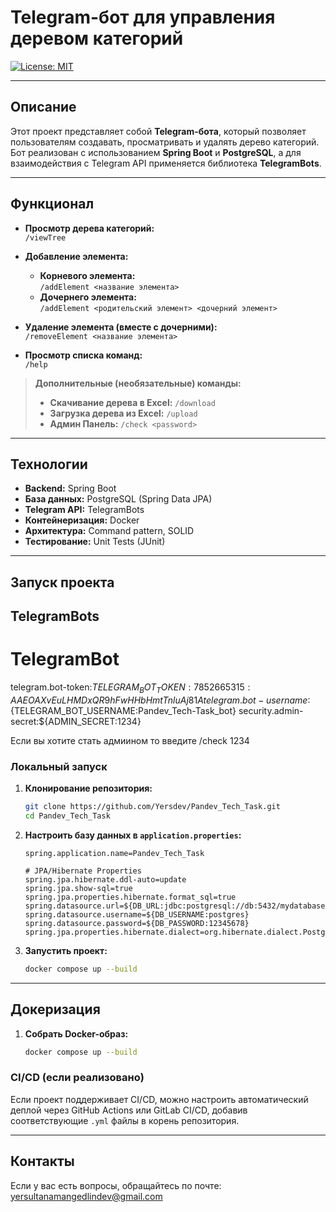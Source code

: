 # Telegram-бот для управления деревом категорий

[![License: MIT](https://img.shields.io/badge/License-MIT-blue.svg)](https://opensource.org/licenses/MIT)

---

## Описание

Этот проект представляет собой **Telegram-бота**, который позволяет пользователям создавать, просматривать и удалять дерево категорий. Бот реализован с использованием **Spring Boot** и **PostgreSQL**, а для взаимодействия с Telegram API применяется библиотека **TelegramBots**.

---

## Функционал

- **Просмотр дерева категорий:**  
  `/viewTree`

- **Добавление элемента:**

  - **Корневого элемента:**  
    `/addElement <название элемента>`
  - **Дочернего элемента:**  
    `/addElement <родительский элемент> <дочерний элемент>`

- **Удаление элемента (вместе с дочерними):**  
  `/removeElement <название элемента>`

- **Просмотр списка команд:**  
  `/help`

> **Дополнительные (необязательные) команды:**
>
> - **Скачивание дерева в Excel:** `/download`
> - **Загрузка дерева из Excel:** `/upload`
> - **Админ Панель:** `/check <password>`

---

## Технологии

- **Backend:** Spring Boot
- **База данных:** PostgreSQL (Spring Data JPA)
- **Telegram API:** TelegramBots
- **Контейнеризация:** Docker
- **Архитектура:** Command pattern, SOLID
- **Тестирование:** Unit Tests (JUnit)

---

## Запуск проекта

## TelegramBots

# TelegramBot

telegram.bot-token:${TELEGRAM_BOT_TOKEN:7852665315:AAEOAXvEuLHMDxQR9hFwHHbHmtTnluAj81A}
telegram.bot-username:${TELEGRAM_BOT_USERNAME:Pandev_Tech-Task_bot}
security.admin-secret:${ADMIN_SECRET:1234}

Если вы хотите стать адмиином то введите /check 1234

### Локальный запуск

1. **Клонирование репозитория:**

   ```bash
   git clone https://github.com/Yersdev/Pandev_Tech_Task.git
   cd Pandev_Tech_Task
   ```

2. **Настроить базу данных в `application.properties`:**

   ```
   spring.application.name=Pandev_Tech_Task

   # JPA/Hibernate Properties
   spring.jpa.hibernate.ddl-auto=update
   spring.jpa.show-sql=true
   spring.jpa.properties.hibernate.format_sql=true
   spring.datasource.url=${DB_URL:jdbc:postgresql://db:5432/mydatabase}
   spring.datasource.username=${DB_USERNAME:postgres}
   spring.datasource.password=${DB_PASSWORD:12345678}
   spring.jpa.properties.hibernate.dialect=org.hibernate.dialect.PostgreSQLDialect

   ```

3. **Запустить проект:**
   ```bash
   docker compose up --build
   ```

---

## Докеризация

1. **Собрать Docker-образ:**
   ```bash
   docker compose up --build
   ```

### CI/CD (если реализовано)

Если проект поддерживает CI/CD, можно настроить автоматический деплой через GitHub Actions или GitLab CI/CD, добавив соответствующие `.yml` файлы в корень репозитория.

---

## Контакты

Если у вас есть вопросы, обращайтесь по почте: [yersultanamangedlindev@gmail.com](yersultanamangedlindev@gmail.com)
